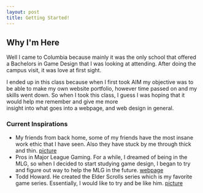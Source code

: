 ```yaml
---
layout: post
title: Getting Started!
---
```


## Why I'm Here
Well I came to Columbia because mainly it was the only school that offered a Bachelors in Game Design that I was looking at attending.
After doing the campus visit, it was love at first sight.

I ended up in this class because when I first took AIM my objective was to be able to make my own website portfolio, however time
passed on and my skills went down. So when I took this class, I guess I was hoping that it would help me remember and give me more\
insight into what goes into a webpage, and web design in general.

### Current Inspirations
* My friends from back home, some of my friends have the most insane work ethic that I have seen. Also they have stuck by me through thick and thin. [picture](http://www.forextrendicator.com/pictures/refer_a_friend.png)
* Pros in Major League Gaming. For a while, I dreamed of being in the MLG, so when I decided to start studying game design, I began to try and figure out way to help the MLG in the future. [webpage](http://www.majorleaguegaming.com/)
* Todd Howard. He created the Elder Scrolls series which is my favorite game series. Essentially, I would like to try and be like him. [picture](http://img2.wikia.nocookie.net/__cb20110506202339/elderscrolls/images/0/05/Todd.jpg)

